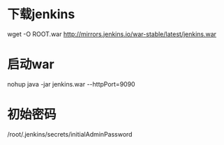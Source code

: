 #   下载jenkins
wget -O ROOT.war http://mirrors.jenkins.io/war-stable/latest/jenkins.war

# 启动war
nohup java -jar jenkins.war --httpPort=9090


# 初始密码
/root/.jenkins/secrets/initialAdminPassword


